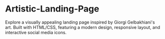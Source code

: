 # Artistic-Landing-Page
Explore a visually appealing landing page inspired by Giorgi Gelbakhiani's art. Built with HTML/CSS, featuring a modern design, responsive layout, and interactive social media icons.
